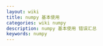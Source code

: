 ```yaml
---
layout: wiki
title: numpy 基本使用
categories: wiki numpy
description: numpy 基本使用 错误汇总
keywords: numpy
---
```


